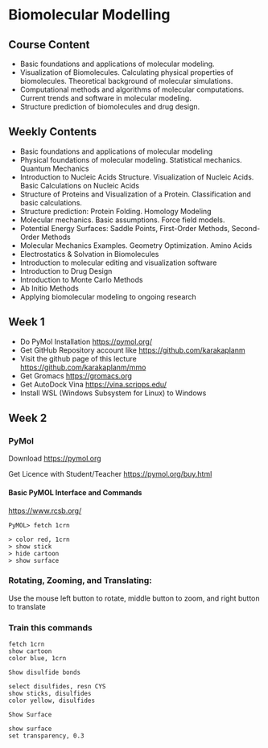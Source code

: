 # Biomolecular Modelling


## Course Content

+ Basic foundations and applications of molecular modeling.
+ Visualization of Biomolecules. Calculating physical properties of biomolecules. Theoretical background of molecular simulations.
+ Computational methods and algorithms of molecular computations. Current trends and software in molecular modeling.
+ Structure prediction of biomolecules and drug design.

## Weekly Contents
+ Basic foundations and applications of molecular modeling
+ Physical foundations of molecular modeling. Statistical mechanics. Quantum Mechanics
+ Introduction to Nucleic Acids Structure. Visualization of Nucleic Acids. Basic Calculations on Nucleic Acids
+ Structure of Proteins and Visualization of a Protein. Classification and basic calculations.
+ Structure prediction: Protein Folding. Homology Modeling
+ Molecular mechanics. Basic assumptions. Force field models.
+ Potential Energy Surfaces: Saddle Points, First-Order Methods, Second-Order Methods
+ Molecular Mechanics Examples. Geometry Optimization. Amino Acids
+ Electrostatics & Solvation in Biomolecules
+ Introduction to molecular editing and visualization software
+ Introduction to Drug Design
+ Introduction to Monte Carlo Methods
+ Ab Initio Methods
+ Applying biomolecular modeling to ongoing research
    

## Week 1

+ Do PyMol Installation <a href=https://pymol.org/> https://pymol.org/</a></li>
+ Get GitHub Repository account like <a href=https://github.com/karakaplanm> https://github.com/karakaplanm</a></li>
+ Visit the github page of this lecture <a href=https://github.com/karakaplanm/mmo>https://github.com/karakaplanm/mmo</a></li>
+ Get Gromacs <a href=https://gromacs.org>https://gromacs.org</a></li>
+ Get AutoDock Vina <a href=https://vina.scripps.edu>https://vina.scripps.edu/</a></li>
+ Install WSL (Windows Subsystem for Linux) to Windows

## Week 2

### PyMol

Download
https://pymol.org


Get Licence with Student/Teacher
https://pymol.org/buy.html

#### Basic PyMOL Interface and Commands
https://www.rcsb.org/

```
PyMOL> fetch 1crn

> color red, 1crn
> show stick
> hide cartoon
> show surface
```

### Rotating, Zooming, and Translating:

Use the mouse left button to rotate, middle button to zoom, and right button to translate


### Train this commands
```
fetch 1crn
show cartoon
color blue, 1crn

Show disulfide bonds

select disulfides, resn CYS
show sticks, disulfides
color yellow, disulfides

Show Surface 

show surface
set transparency, 0.3
```
